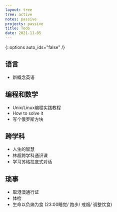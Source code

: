 ```yaml
---
layout: tree
tree: active
notes: passive
projects: passive
title: Todo
date: 2021-11-05
---
```



{::options auto_ids="false" /}


## 语言
* 新概念英语

## 编程和数学
* Unix/Linux编程实践教程
* How to solve it
* 写个俄罗斯方块

## 跨学科
* 人生的智慧
* 林超跨学科通识课
* 学习苏格拉底式对话

## 琐事
* 取港澳通行证
* 体检
* 生命以负熵为食 (23:00睡觉/ 跑步/ 戒烟/ 调整饮食)

